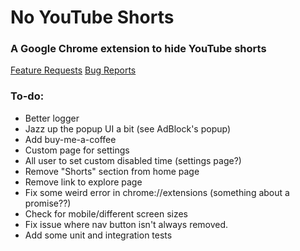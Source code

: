 # No YouTube Shorts

### A Google Chrome extension to hide YouTube shorts

[Feature Requests](https://github.com/sindresorhus/new-github-issue-url/pulls?q=label%3Aenhancement)
[Bug Reports](https://github.com/sindresorhus/new-github-issue-url/pulls?q=label%3Abug)

### To-do:
- Better logger
- Jazz up the popup UI a bit (see AdBlock's popup)
- Add buy-me-a-coffee
- Custom page for settings
- All user to set custom disabled time (settings page?)
- Remove "Shorts" section from home page
- Remove link to explore page
- Fix some weird error in chrome://extensions (something about a promise??)
- Check for mobile/different screen sizes
- Fix issue where nav button isn't always removed.
- Add some unit and integration tests
